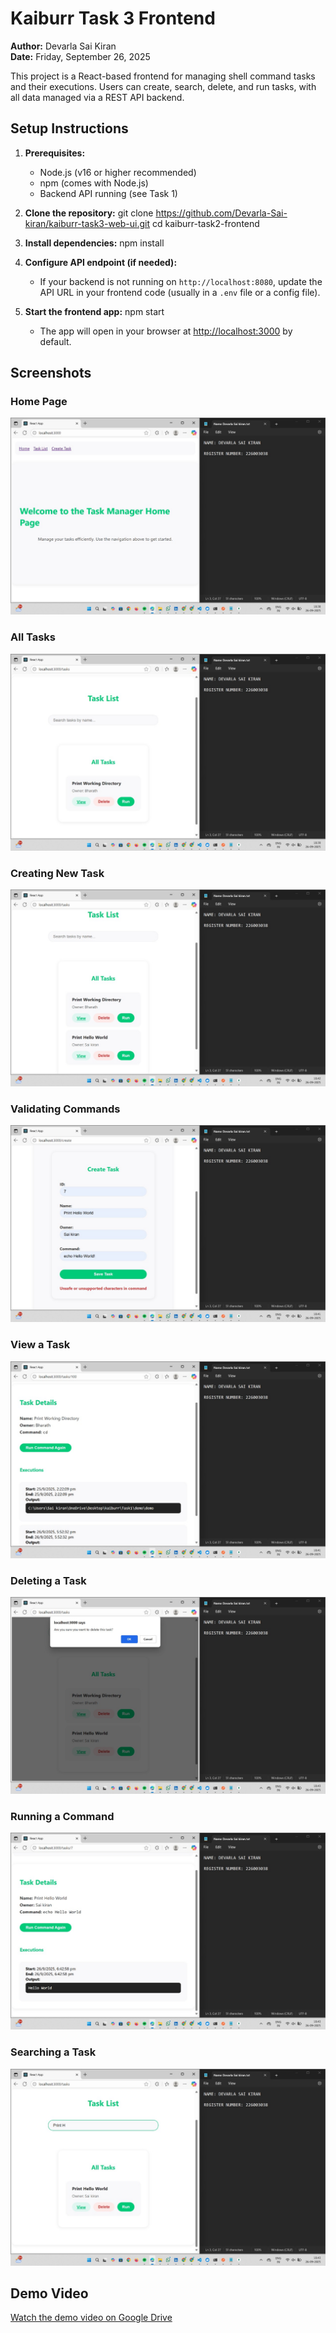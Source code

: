 # Kaiburr Task 3 Frontend

**Author:** Devarla Sai Kiran  
**Date:** Friday, September 26, 2025

This project is a React-based frontend for managing shell command tasks and their executions. Users can create, search, delete, and run tasks, with all data managed via a REST API backend.

## Setup Instructions

1. **Prerequisites:**
   - Node.js (v16 or higher recommended)
   - npm (comes with Node.js)
   - Backend API running (see Task 1)

2. **Clone the repository:**
    git clone https://github.com/Devarla-Sai-kiran/kaiburr-task3-web-ui.git
    cd kaiburr-task2-frontend

3. **Install dependencies:**
    npm install


4. **Configure API endpoint (if needed):**
    - If your backend is not running on `http://localhost:8080`, update the API URL in your frontend code (usually in a `.env` file or a config file).

5. **Start the frontend app:**
    npm start
    
    - The app will open in your browser at [http://localhost:3000](http://localhost:3000) by default.


## Screenshots

### Home Page
![Create Task](screenshots/home_page.jpg)

### All Tasks
![Create Task](screenshots/all_tasks.jpg)

### Creating New Task
![Get Tasks](screenshots/created_new_task.jpg)

### Validating Commands
![Get Tasks](screenshots/validate_commands.jpg)

### View a Task
![Delete Task](screenshots/view_a_task.jpg)

### Deleting a Task
![Delete Task](screenshots/deleting_a_task.jpg)

### Running a Command
![Run Command](screenshots/run_a_task.jpg)

### Searching a Task
![Run Command](screenshots/search_a_task.jpg)

## Demo Video
[Watch the demo video on Google Drive](https://drive.google.com/file/d/1Q4evDGCwjxVAtaeE9hfKNZtW3dwKv-3Q/view?usp=drive_link)

